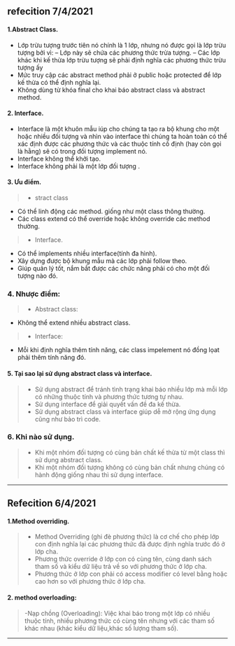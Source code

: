 
## refecition 7/4/2021
#### 1.Abstract Class.
+ Lớp trừu tượng trước tiên nó chính là 1 lớp, nhưng nó được gọi là lớp trừu tượng bởi vì: – Lớp này sẽ chứa các phương thức trừa tượng. – Các lớp khác khi kế thừa lớp trừu tượng sẽ phải định nghĩa các phương thức trừu tượng ấy
+ Mức truy cập các abstract method phải ở public hoặc protected để lớp kế thừa có thể định nghĩa lại.
+ Không dùng từ khóa final cho khai báo abstract class và abstract method.
#### 2. Interface.
+ Interface là một khuôn mẫu iúp cho chúng ta tạo ra bộ khung cho một hoặc nhiều đối tượng và nhìn vào interface thì chúng ta hoàn toàn có thể xác định được các phương thức và các thuộc tính cố định (hay còn gọi là hằng) sẽ có trong đối tượng implement nó.
+ Interface không thể khởi tạo.
+ Interface không phải là một lớp đối tượng .
#### 3. Ưu điểm.
> - stract class
 + Có thể linh động các method. giống như một class thông thường.
 + Các class extend có thể override hoặc không override các method thường.
  > - Interface.
 + Có thể implements nhiều interface(tính đa hình).
 + Xây dựng được bộ khung mẫu mà các lớp phải follow theo.
 + Giúp quản lý tốt, nắm bắt được các chức năng phải có cho một đối tượng nào đó.
### 4. Nhược điểm:
> - Abstract class:
 + Không thể extend nhiều abstract class.
> - Interface:
+ Mỗi khi định nghĩa thêm tính năng, các class impelement nó đồng lọat phải thêm tính năng đó.
#### 5. Tại sao lại sử dụng abstract class và interface.
> - Sử dụng abstract để tránh tình trạng khai báo nhiều lớp mà mỗi lớp có những thuộc tính và phương thức tương tự nhau.
> - Sử dụng interface để giải quyết vấn đề đa kế thừa.
> - Sử dụng abstract class và interface giúp dễ mở rộng ứng dụng cũng như bảo trì code.
### 6. Khi nào sử dụng.
> - Khi một nhóm đối tượng có cùng bản chất kế thừa từ một class thì sử dụng abstract class.
> - Khi một nhóm đối tượng không có cùng bản chất nhưng chúng có hành động giống nhau thì sử dụng interface.
***
## Refecition 6/4/2021
#### 1.Method overriding.
>- Method Overriding (ghi đè phương thức) là cơ chế cho phép lớp con định nghĩa lại các phương thức đã được định nghĩa trước đó ở lớp cha.
>- Phương thức override ở lớp con có cùng tên, cùng danh sách tham số và kiểu dữ liệu trả về so với phương thức ở lớp cha.
>- Phương thức ở lớp con phải có access modifier có level bằng hoặc cao hơn so với phương thức ở lớp cha.
#### 2. method overloading:
>-Nạp chồng (Overloading): Việc khai báo trong một lớp có nhiều thuộc tính, nhiều phương thức có cùng tên nhưng với các tham số khác nhau (khác kiểu dữ liệu,khác số lượng tham số).
***
